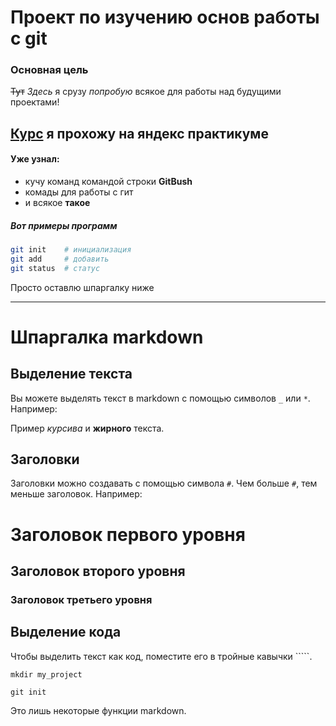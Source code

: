 # Проект по изучению основ работы с git

### Основная цель
~~Тут~~ *Здесь* я срузу _попробую_ всякое для работы над будущими проектами!

[Курс](https://www.yandex.ru "это сайт") я прохожу на яндекс практикуме
--- 
#### Уже узнал:
- кучу команд командой строки **GitBush**
- комады для работы с гит
- и всякое __такое__

##### Вот примеры программ
``` bash
git init    # инициализация
git add     # добавить 
git status  # статус
```

Просто оставлю шпаргалку ниже

------

# Шпаргалка markdown

## Выделение текста

Вы можете выделять текст в markdown с помощью символов `_` или `*`. Например:

Пример _курсива_ и **жирного** текста.

## Заголовки

Заголовки можно создавать с помощью символа `#`. Чем больше `#`, тем меньше заголовок. Например:

# Заголовок первого уровня
## Заголовок второго уровня
### Заголовок третьего уровня

## Выделение кода

Чтобы выделить текст как код, поместите его в тройные кавычки `````. 

```
mkdir my_project
 
git init
```
Это лишь некоторые функции markdown.
